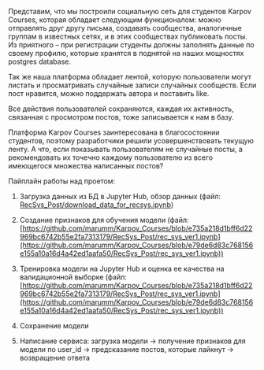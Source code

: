 Представим, что мы построили социальную сеть для студентов Karpov Courses, которая обладает следующим функционалом: можно отправлять друг другу письма, создавать сообщества, аналогичные группам в известных сетях, и в этих сообществах публиковать посты.
Из приятного – при регистрации студенты должны заполнять данные по своему профилю, которые хранятся в поднятой на наших мощностях postgres database.

Так же наша платформа обладает лентой, которую пользователи могут листать и просматривать случайные записи случайных сообществ. Если пост нравится, можно поддержать автора и поставить like.

Все действия пользователей сохраняются, каждая их активность, связанная с просмотром постов, тоже записывается к нам в базу.

Платформа Karpov Courses заинтересована в благосостоянии студентов, поэтому разработчики решили усовершенствовать текущую ленту. А что, если показывать пользователям не случайные посты, а рекомендовать их точечно каждому пользователю из всего имеющегося множества написанных постов?


Пайплайн работы над проетом:

1. Загрузка данных из БД в Jupyter Hub, обзор данных (файл: [RecSys_Post/download_data_for_recsys.ipynb](https://github.com/marumm/Karpov_Courses/blob/61d6e77a34000f93df5cb6dcd7cb8c995bc387f1/RecSys_Post/download_data_for_recsys.ipynb))

2. Создание признаков для обучения модели (файл: [https://github.com/marumm/Karpov_Courses/blob/e735a218d1bff6d22969bc6742b55e2fa7313179/RecSys_Post/rec_sys_ver1.ipynb](https://github.com/marumm/Karpov_Courses/blob/e79de6d83c768156e155a10a16d4a42ed1aafa50/RecSys_Post/rec_sys_ver1.ipynb))

3. Тренировка модели на Jupyter Hub и оценка ее качества на валидационной выборке (файл: [https://github.com/marumm/Karpov_Courses/blob/e735a218d1bff6d22969bc6742b55e2fa7313179/RecSys_Post/rec_sys_ver1.ipynb](https://github.com/marumm/Karpov_Courses/blob/e79de6d83c768156e155a10a16d4a42ed1aafa50/RecSys_Post/rec_sys_ver1.ipynb))

4. Сохранение модели 

5. Написание сервиса: загрузка модели -> получение признаков для модели по user_id -> предсказание постов, которые лайкнут -> возвращение ответа
